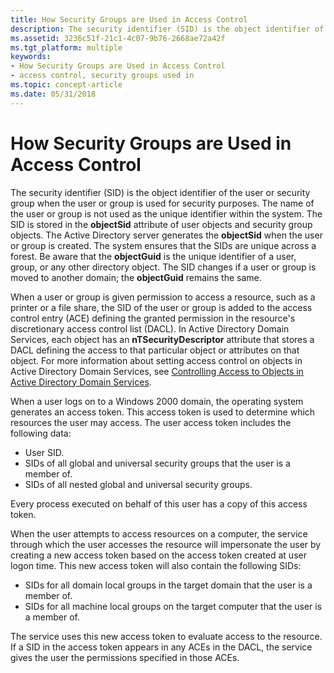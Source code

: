 ```yaml
---
title: How Security Groups are Used in Access Control
description: The security identifier (SID) is the object identifier of the user or security group when the user or group is used for security purposes.
ms.assetid: 3236c51f-21c1-4c07-9b76-2668ae72a42f
ms.tgt_platform: multiple
keywords:
- How Security Groups are Used in Access Control
- access control, security groups used in
ms.topic: concept-article
ms.date: 05/31/2018
---
```


# How Security Groups are Used in Access Control

The security identifier (SID) is the object identifier of the user or security group when the user or group is used for security purposes. The name of the user or group is not used as the unique identifier within the system. The SID is stored in the **objectSid** attribute of user objects and security group objects. The Active Directory server generates the **objectSid** when the user or group is created. The system ensures that the SIDs are unique across a forest. Be aware that the **objectGuid** is the unique identifier of a user, group, or any other directory object. The SID changes if a user or group is moved to another domain; the **objectGuid** remains the same.

When a user or group is given permission to access a resource, such as a printer or a file share, the SID of the user or group is added to the access control entry (ACE) defining the granted permission in the resource's discretionary access control list (DACL). In Active Directory Domain Services, each object has an **nTSecurityDescriptor** attribute that stores a DACL defining the access to that particular object or attributes on that object. For more information about setting access control on objects in Active Directory Domain Services, see [Controlling Access to Objects in Active Directory Domain Services](controlling-access-to-objects-in-active-directory-domain-services.md).

When a user logs on to a Windows 2000 domain, the operating system generates an access token. This access token is used to determine which resources the user may access. The user access token includes the following data:

-   User SID.
-   SIDs of all global and universal security groups that the user is a member of.
-   SIDs of all nested global and universal security groups.

Every process executed on behalf of this user has a copy of this access token.

When the user attempts to access resources on a computer, the service through which the user accesses the resource will impersonate the user by creating a new access token based on the access token created at user logon time. This new access token will also contain the following SIDs:

-   SIDs for all domain local groups in the target domain that the user is a member of.
-   SIDs for all machine local groups on the target computer that the user is a member of.

The service uses this new access token to evaluate access to the resource. If a SID in the access token appears in any ACEs in the DACL, the service gives the user the permissions specified in those ACEs.

 

 




